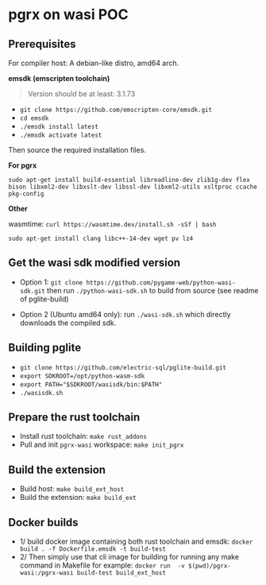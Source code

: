 # pgrx on wasi POC

## Prerequisites

For compiler host: A debian-like distro, amd64 arch.

**emsdk (emscripten toolchain)**

> Version should be at least: 3.1.73

- `git clone https://github.com/emscripten-core/emsdk.git`
- `cd emsdk`
- `./emsdk install latest`
- `./emsdk activate latest`

Then source the required installation files.

**For pgrx**

`sudo apt-get install build-essential libreadline-dev zlib1g-dev flex bison libxml2-dev libxslt-dev libssl-dev libxml2-utils xsltproc ccache pkg-config`

**Other**

wasmtime: `curl https://wasmtime.dev/install.sh -sSf | bash`

`sudo apt-get install clang libc++-14-dev wget pv lz4`


## Get the wasi sdk modified version

- Option 1: `git clone https://github.com/pygame-web/python-wasi-sdk.git` then run `./python-wasi-sdk.sh` to build from source (see readme of pglite-build)

- Option 2 (Ubuntu amd64 only): run `./wasi-sdk.sh` which directly downloads the compiled sdk.

## Building pglite

- `git clone https://github.com/electric-sql/pglite-build.git`
- `export SDKROOT=/opt/python-wasm-sdk`
- `export PATH="$SDKROOT/wasisdk/bin:$PATH"`
- `./wasisdk.sh`

## Prepare the rust toolchain

- Install rust toolchain: `make rust_addons`
- Pull and init `pgrx-wasi` workspace: `make init_pgrx`

## Build the extension

- Build host: `make build_ext_host`
- Build the extension: `make build_ext`

## Docker builds

- 1/ build docker image containing both rust toolchain and emsdk: `docker build . -f Dockerfile.emsdk -t build-test`
- 2/ Then simply use that cli image for building for running any make command in Makefile for example: `docker run  -v $(pwd)/pgrx-wasi:/pgrx-wasi build-test build_ext_host`